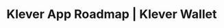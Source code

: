 ---
# page title
title_page: "Roadmap"
# meta title
title: "Klever App Roadmap | Klever Wallet "
# meta description
description : "Folgen Sie unserer Evolutionsplanung"
---